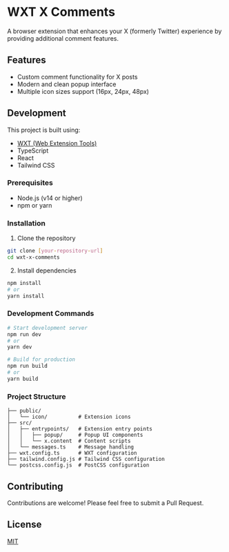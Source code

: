 # WXT X Comments

A browser extension that enhances your X (formerly Twitter) experience by providing additional comment features.

## Features

- Custom comment functionality for X posts
- Modern and clean popup interface
- Multiple icon sizes support (16px, 24px, 48px)

## Development

This project is built using:
- [WXT (Web Extension Tools)](https://wxt.dev/)
- TypeScript
- React
- Tailwind CSS

### Prerequisites

- Node.js (v14 or higher)
- npm or yarn

### Installation

1. Clone the repository
```bash
git clone [your-repository-url]
cd wxt-x-comments
```

2. Install dependencies
```bash
npm install
# or
yarn install
```

### Development Commands

```bash
# Start development server
npm run dev
# or
yarn dev

# Build for production
npm run build
# or
yarn build
```

### Project Structure

```
├── public/
│   └── icon/          # Extension icons
├── src/
│   ├── entrypoints/   # Extension entry points
│   │   ├── popup/     # Popup UI components
│   │   └── x.content  # Content scripts
│   └── messages.ts    # Message handling
├── wxt.config.ts      # WXT configuration
├── tailwind.config.js # Tailwind CSS configuration
└── postcss.config.js  # PostCSS configuration
```

## Contributing

Contributions are welcome! Please feel free to submit a Pull Request.

## License

[MIT](LICENSE)